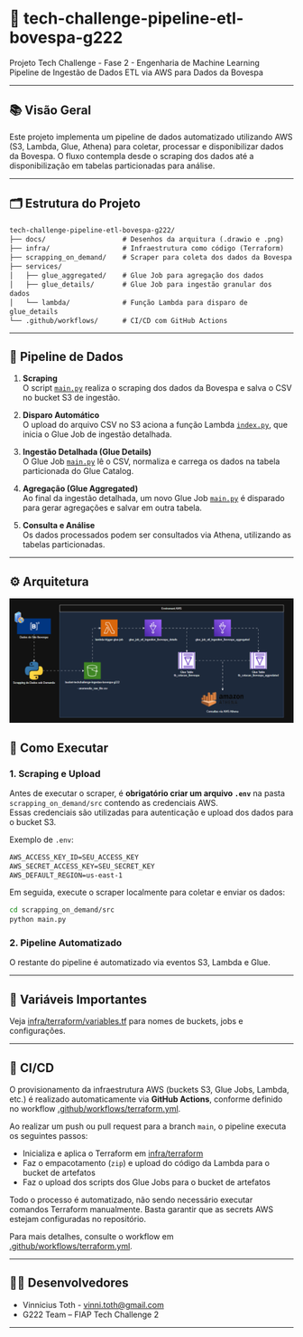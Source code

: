 # 🚀 tech-challenge-pipeline-etl-bovespa-g222

Projeto Tech Challenge - Fase 2 - Engenharia de Machine Learning  
Pipeline de Ingestão de Dados ETL via AWS para Dados da Bovespa

---

## 📚 Visão Geral

Este projeto implementa um pipeline de dados automatizado utilizando AWS (S3, Lambda, Glue, Athena) para coletar, processar e disponibilizar dados da Bovespa. O fluxo contempla desde o scraping dos dados até a disponibilização em tabelas particionadas para análise.

---

## 🗂️ Estrutura do Projeto

```
tech-challenge-pipeline-etl-bovespa-g222/
├── docs/                   # Desenhos da arquitura (.drawio e .png)
├── infra/                  # Infraestrutura como código (Terraform)
├── scrapping_on_demand/    # Scraper para coleta dos dados da Bovespa
├── services/
│   ├── glue_aggregated/    # Glue Job para agregação dos dados
│   ├── glue_details/       # Glue Job para ingestão granular dos dados
│   └── lambda/             # Função Lambda para disparo de glue_details
└── .github/workflows/      # CI/CD com GitHub Actions
```

---

## 🔗 Pipeline de Dados

1. **Scraping**  
   O script [`main.py`](scrapping_on_demand/src/main.py) realiza o scraping dos dados da Bovespa e salva o CSV no bucket S3 de ingestão.

2. **Disparo Automático**  
   O upload do arquivo CSV no S3 aciona a função Lambda [`index.py`](services/lambda/index.py), que inicia o Glue Job de ingestão detalhada.

3. **Ingestão Detalhada (Glue Details)**  
   O Glue Job [`main.py`](services/glue_details/app/src/main.py) lê o CSV, normaliza e carrega os dados na tabela particionada do Glue Catalog.

4. **Agregação (Glue Aggregated)**  
   Ao final da ingestão detalhada, um novo Glue Job [`main.py`](services/glue_aggregated/app/src/main.py) é disparado para gerar agregações e salvar em outra tabela.

5. **Consulta e Análise**  
   Os dados processados podem ser consultados via Athena, utilizando as tabelas particionadas.

---

## ⚙️ Arquitetura

![alt text](docs/arquitetura_pipeline_ibovespa.png)


## 🔎 Como Executar

### 1. Scraping e Upload

Antes de executar o scraper, é **obrigatório criar um arquivo `.env`** na pasta `scrapping_on_demand/src` contendo as credenciais AWS.  
Essas credenciais são utilizadas para autenticação e upload dos dados para o bucket S3.

Exemplo de `.env`:

```
AWS_ACCESS_KEY_ID=SEU_ACCESS_KEY
AWS_SECRET_ACCESS_KEY=SEU_SECRET_KEY
AWS_DEFAULT_REGION=us-east-1
```

Em seguida, execute o scraper localmente para coletar e enviar os dados:

```sh
cd scrapping_on_demand/src
python main.py
```

### 2. Pipeline Automatizado

O restante do pipeline é automatizado via eventos S3, Lambda e Glue.

---

## 📝 Variáveis Importantes

Veja [infra/terraform/variables.tf](infra/terraform/variables.tf) para nomes de buckets, jobs e configurações.

---

## 🔄 CI/CD

O provisionamento da infraestrutura AWS (buckets S3, Glue Jobs, Lambda, etc.) é realizado automaticamente via **GitHub Actions**, conforme definido no workflow [.github/workflows/terraform.yml](.github/workflows/terraform.yml).

Ao realizar um push ou pull request para a branch `main`, o pipeline executa os seguintes passos:

- Inicializa e aplica o Terraform em [infra/terraform](infra/terraform)
- Faz o empacotamento (`zip`) e upload do código da Lambda para o bucket de artefatos
- Faz o upload dos scripts dos Glue Jobs para o bucket de artefatos

Todo o processo é automatizado, não sendo necessário executar comandos Terraform manualmente. Basta garantir que as secrets AWS estejam configuradas no repositório.

Para mais detalhes, consulte o workflow em [.github/workflows/terraform.yml](.github/workflows/terraform.yml).

---

## 👨‍💻 Desenvolvedores

- Vinnicius Toth - vinni.toth@gmail.com
- G222 Team – FIAP Tech Challenge 2

---